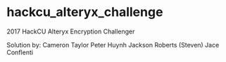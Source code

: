 # hackcu_alteryx_challenge

2017 HackCU Alteryx Encryption Challenger

Solution by:
Cameron Taylor
Peter Huynh
Jackson Roberts
(Steven) Jace Conflenti